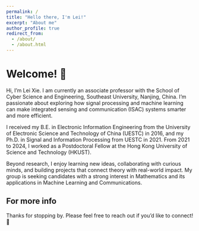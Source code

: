 ```yaml
---
permalink: /
title: "Hello there, I'm Lei!"
excerpt: "About me"
author_profile: true
redirect_from: 
  - /about/
  - /about.html
---
```


Welcome! 👋
======
Hi, I’m Lei Xie. I am currently an associate professor with the School of Cyber Science and Engineering, Southeast University, Nanjing, China. I’m passionate about exploring how signal processing and machine learning can make integrated sensing and communication (ISAC) systems smarter and more efficient.

I received my B.E. in Electronic Information Engineering from the University of Electronic Science and Technology of China (UESTC) in 2016, and my Ph.D. in Signal and Information Processing from UESTC in 2021. From 2021 to 2024, I worked as a Postdoctoral Fellow at the Hong Kong University of Science and Technology (HKUST). 

Beyond research, I enjoy learning new ideas, collaborating with curious minds, and building projects that connect theory with real-world impact. My group is seeking candidates with a strong interest in Mathematics and its applications in Machine Learning and Communications.

For more info
------
Thanks for stopping by. Please feel free to reach out if you’d like to connect! 🚀
